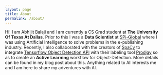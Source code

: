 ```yaml
---
layout: page
title: About
permalink: /about/
---
```

Hi! I am Abhijit Balaji and I am currently a CS Grad student at **The University Of Texas At Dallas**. Prior to this I was a **Data Scientist** at [SPi-Global](https://spi-global.com/) where I was using Artificial Intelligence to solve problems in the e-publishing industry. Recently, I also collaborated with the creators of [SpaCy](https://github.com/explosion/spaCy) to integrate [Tensorflow Object Detection API](https://github.com/tensorflow/models/tree/master/research/object_detection) with their labeling tool [Prodigy](https://explosion.ai/blog/prodigy-annotation-tool-active-learning) so as to create an **Active Learning** workflow for Object-Detection. More details can be found in my blog post about this. Anything related to AI interests me and I am here to share my adventures with AI.
